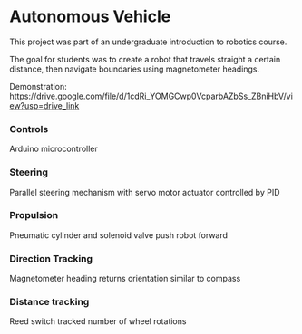 # Autonomous Vehicle
This project was part of an undergraduate introduction to robotics course.

The goal for students was to create a robot that travels straight a certain distance, then navigate boundaries using magnetometer headings.

Demonstration:
https://drive.google.com/file/d/1cdRi_YOMGCwp0VcparbAZbSs_ZBniHbV/view?usp=drive_link

### Controls
Arduino microcontroller <br />

### Steering
Parallel steering mechanism with servo motor actuator controlled by PID <br />

### Propulsion
Pneumatic cylinder and solenoid valve push robot forward <br />

### Direction Tracking
Magnetometer heading returns orientation similar to compass <br />

### Distance tracking
Reed switch tracked number of wheel rotations <br />
